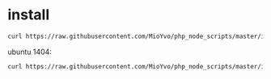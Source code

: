 # install

```bash
curl https://raw.githubusercontent.com/MioYvo/php_node_scripts/master/install.sh -o install.sh && bash install.sh
```

ubuntu 1404:
```bash
curl https://raw.githubusercontent.com/MioYvo/php_node_scripts/master/install_ubuntu1404.sh -o install.sh && bash install.sh
```